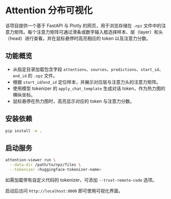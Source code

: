 # Attention 分布可视化

该项目提供一个基于 FastAPI 与 Plotly 的网页，用于浏览存储在 `.npz` 文件中的注意力矩阵。每个注意力矩阵可通过滑条或数字输入框选择样本、层（layer）和头（head）进行查看，并在鼠标悬停时高亮相应的 token 以及注意力分数。

## 功能概览

- 从指定目录加载包含字段 `attentions`、`sources`、`predictions`、`start_id`、`end_id` 的 `.npz` 文件。
- 根据 `start_id`/`end_id` 定位样本，并展示对应层与注意力头的注意力矩阵。
- 使用模型 tokenizer 的 `apply_chat_template` 生成对话 token，作为热力图的横纵坐标。
- 鼠标悬停在热力图时，高亮显示对应的 token 与注意力分数。

## 安装依赖

```bash
pip install -e .
```

## 启动服务

```bash
attention-viewer run \
  --data-dir /path/to/npz/files \
  --tokenizer <huggingface-tokenizer-name>
```

如需加载带有自定义代码的 tokenizer，可添加 `--trust-remote-code` 选项。

启动后访问 `http://localhost:8000` 即可使用可视化界面。

